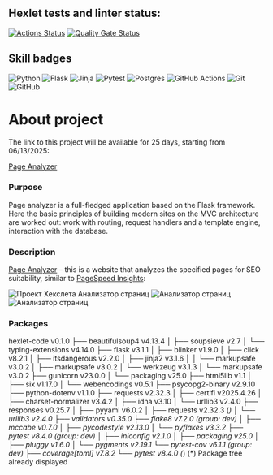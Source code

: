 ## Hexlet tests and linter status:
[![Actions Status](https://github.com/NoFate35/python-project-83/actions/workflows/hexlet-check.yml/badge.svg)](https://github.com/NoFate35/python-project-83/actions)
[![Quality Gate Status](https://sonarcloud.io/api/project_badges/measure?project=NoFate35_python-project-83&metric=alert_status)](https://sonarcloud.io/summary/new_code?id=NoFate35_python-project-83)
## Skill badges
![Python](https://img.shields.io/badge/python-3670A0?style=for-the-badge&logo=python&logoColor=ffdd54)
![Flask](https://img.shields.io/badge/flask-%23000.svg?style=for-the-badge&logo=flask&logoColor=white)
![Jinja](https://img.shields.io/badge/jinja-white.svg?style=for-the-badge&logo=jinja&logoColor=black)
![Pytest](https://img.shields.io/badge/pytest-%23ffffff.svg?style=for-the-badge&logo=pytest&logoColor=2f9fe3)
![Postgres](https://img.shields.io/badge/postgres-%23316192.svg?style=for-the-badge&logo=postgresql&logoColor=white)
![GitHub Actions](https://img.shields.io/badge/github%20actions-%232671E5.svg?style=for-the-badge&logo=githubactions&logoColor=white)
![Git](https://img.shields.io/badge/git-%23F05033.svg?style=for-the-badge&logo=git&logoColor=white)
![GitHub](https://img.shields.io/badge/github-%23121011.svg?style=for-the-badge&logo=github&logoColor=white)

# About project
The link to this project will be available for 25 days, starting from 06/13/2025:

<a href="https://python-project-83-production-1113.up.railway.app">Page Analyzer</a>
### Purpose
Page analyzer is a full-fledged application based on the Flask framework. Here the basic principles of building modern sites on the MVC architecture are worked out: work with routing, request handlers and a template engine, interaction with the database.
### Description
<a href="https://python-project-83-production-1113.up.railway.app">Page Analyzer</a> – this is a website that analyzes the specified pages for SEO suitability, similar to <a href="https://pagespeed.web.dev/">PageSpeed Insights</a>:<p><img src="https://cdn2.hexlet.io/derivations/image/original/eyJpZCI6ImRiYzE2ZTNhYjgxMjI1NzdmMTM1ZDQzMjVkZmQ1YWJhLnBuZyIsInN0b3JhZ2UiOiJjYWNoZSJ9?signature=4874cc79b8e3f1a0288cb0d59b09b9129ee0ad591958711786ee0d4f5bad3f8a" title="" alt="Проект Хекслета Анализатор страниц" class="px-2 px-md-3 px-lg-4 px-xl-5 img-fluid" loading="lazy">
<img src="https://cdn2.hexlet.io/derivations/image/original/eyJpZCI6ImM5Mzk5Y2MzY2ZkNWUzNTI0MTE4OTYwYTZkNzEyYWVkLnBuZyIsInN0b3JhZ2UiOiJjYWNoZSJ9?signature=508d9cc44a9cc3880c828c4775df02e09ec9224fe5e84f52325035cc891da4a2" title="" alt="Анализатор страниц" class="px-2 px-md-3 px-lg-4 px-xl-5 img-fluid" loading="lazy">
<img src="https://cdn2.hexlet.io/derivations/image/original/eyJpZCI6IjE2NWRmOGYzYjM2NGUyMTNhOWU1M2E3ZDJmNGQwYjNmLnBuZyIsInN0b3JhZ2UiOiJjYWNoZSJ9?signature=79858c156ec370e5a4a8180a4e26d62a7aef546880d53a823df32cc4e1670a6c" title="" alt="Анализатор страниц" class="px-2 px-md-3 px-lg-4 px-xl-5 img-fluid" loading="lazy"></p>
### Packages
hexlet-code v0.1.0
├── beautifulsoup4 v4.13.4
│   ├── soupsieve v2.7
│   └── typing-extensions v4.14.0
├── flask v3.1.1
│   ├── blinker v1.9.0
│   ├── click v8.2.1
│   ├── itsdangerous v2.2.0
│   ├── jinja2 v3.1.6
│   │   └── markupsafe v3.0.2
│   ├── markupsafe v3.0.2
│   └── werkzeug v3.1.3
│       └── markupsafe v3.0.2
├── gunicorn v23.0.0
│   └── packaging v25.0
├── html5lib v1.1
│   ├── six v1.17.0
│   └── webencodings v0.5.1
├── psycopg2-binary v2.9.10
├── python-dotenv v1.1.0
├── requests v2.32.3
│   ├── certifi v2025.4.26
│   ├── charset-normalizer v3.4.2
│   ├── idna v3.10
│   └── urllib3 v2.4.0
├── responses v0.25.7
│   ├── pyyaml v6.0.2
│   ├── requests v2.32.3 (*)
│   └── urllib3 v2.4.0
├── validators v0.35.0
├── flake8 v7.2.0 (group: dev)
│   ├── mccabe v0.7.0
│   ├── pycodestyle v2.13.0
│   └── pyflakes v3.3.2
├── pytest v8.4.0 (group: dev)
│   ├── iniconfig v2.1.0
│   ├── packaging v25.0
│   ├── pluggy v1.6.0
│   └── pygments v2.19.1
└── pytest-cov v6.1.1 (group: dev)
    ├── coverage[toml] v7.8.2
    └── pytest v8.4.0 (*)
(*) Package tree already displayed
